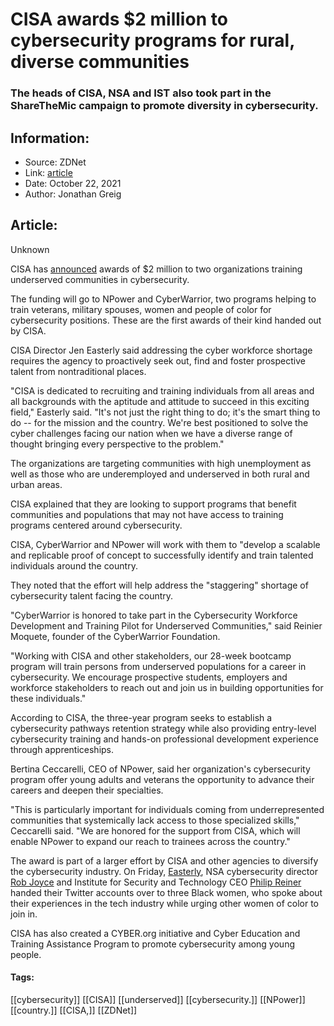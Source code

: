 # CISA awards $2 million to cybersecurity programs for rural, diverse communities
### The heads of CISA, NSA and IST also took part in the ShareTheMic campaign to promote diversity in cybersecurity.

## Information:
+ Source: ZDNet
+ Link: [article](https://www.zdnet.com/article/cisa-awards-2-million-to-cybersecurity-programs-for-rural-diverse-communities/)
+ Date: October 22, 2021
+ Author: Jonathan Greig


## Article:
Unknown

CISA has [announced](https://www.cisa.gov/news/2021/10/20/cisa-awards-2-million-bring-cybersecurity-training-rural-communities-and-diverse?utm_campaign=wp_the_cybersecurity_202&utm_medium=email&utm_source=newsletter&wpisrc=nl_cybersecurity202) awards of $2 million to two organizations training underserved communities in cybersecurity. 

The funding will go to NPower and CyberWarrior, two programs helping to train veterans, military spouses, women and people of color for cybersecurity positions. These are the first awards of their kind handed out by CISA. 

CISA Director Jen Easterly said addressing the cyber workforce shortage requires the agency to proactively seek out, find and foster prospective talent from nontraditional places. 

"CISA is dedicated to recruiting and training individuals from all areas and all backgrounds with the aptitude and attitude to succeed in this exciting field," Easterly said. "It's not just the right thing to do; it's the smart thing to do -- for the mission and the country. We're best positioned to solve the cyber challenges facing our nation when we have a diverse range of thought bringing every perspective to the problem."

The organizations are targeting communities with high unemployment as well as those who are underemployed and underserved in both rural and urban areas. 

CISA explained that they are looking to support programs that benefit communities and populations that may not have access to training programs centered around cybersecurity. 

CISA, CyberWarrior and NPower will work with them to "develop a scalable and replicable proof of concept to successfully identify and train talented individuals around the country.






They noted that the effort will help address the "staggering" shortage of cybersecurity talent facing the country. 

"CyberWarrior is honored to take part in the Cybersecurity Workforce Development and Training Pilot for Underserved Communities," said Reinier Moquete, founder of the CyberWarrior Foundation. 

"Working with CISA and other stakeholders, our 28-week bootcamp program will train persons from underserved populations for a career in cybersecurity. We encourage prospective students, employers and workforce stakeholders to reach out and join us in building opportunities for these individuals."

According to CISA, the three-year program seeks to establish a cybersecurity pathways retention strategy while also providing entry-level cybersecurity training and hands-on professional development experience through apprenticeships.

Bertina Ceccarelli, CEO of NPower, said her organization's cybersecurity program offer young adults and veterans the opportunity to advance their careers and deepen their specialties. 

"This is particularly important for individuals coming from underrepresented communities that systemically lack access to those specialized skills," Ceccarelli said. "We are honored for the support from CISA, which will enable NPower to expand our reach to trainees across the country."

The award is part of a larger effort by CISA and other agencies to diversify the cybersecurity industry. On Friday, [Easterly](https://twitter.com/CISAJen/status/1451316516452855808), NSA cybersecurity director [Rob Joyce](https://twitter.com/NSA_CSDirector/status/1451616905119338504) and Institute for Security and Technology CEO [Philip Reiner](https://twitter.com/philreiner/status/1451635589745238021) handed their Twitter accounts over to three Black women, who spoke about their experiences in the tech industry while urging other women of color to join in.

CISA has also created a CYBER.org initiative and Cyber Education and Training Assistance Program to promote cybersecurity among young people. 





#### Tags:
[[cybersecurity]] [[CISA]] [[underserved]] [[cybersecurity.]] [[NPower]] [[country.]] [[CISA,]] [[ZDNet]]

